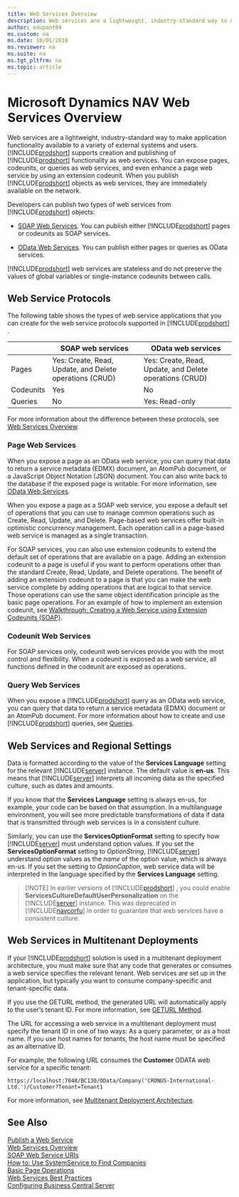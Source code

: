 ```yaml
---
title: Web Services Overview
description: Web services are a lightweight, industry-standard way to make application functionality available to a variety of external systems and users.
author: edupont04
ms.custom: na
ms.date: 10/01/2018
ms.reviewer: na
ms.suite: na
ms.tgt_pltfrm: na
ms.topic: article
---
```

# Microsoft Dynamics NAV Web Services Overview
Web services are a lightweight, industry-standard way to make application functionality available to a variety of external systems and users. [!INCLUDE[prodshort](../developer/includes/prodshort.md)] supports creation and publishing of [!INCLUDE[prodshort](../developer/includes/prodshort.md)] functionality as web services. You can expose pages, codeunits, or queries as web services, and even enhance a page web service by using an extension codeunit. When you publish [!INCLUDE[prodshort](../developer/includes/prodshort.md)] objects as web services, they are immediately available on the network.  

 Developers can publish two types of web services from [!INCLUDE[prodshort](../developer/includes/prodshort.md)] objects:  

-   [SOAP Web Services](SOAP-Web-Services.md). You can publish either [!INCLUDE[prodshort](../developer/includes/prodshort.md)] pages or codeunits as SOAP services.  

-   [OData Web Services](OData-Web-Services.md). You can publish either pages or queries as OData services.  

 [!INCLUDE[prodshort](../developer/includes/prodshort.md)] web services are stateless and do not preserve the values of global variables or single-instance codeunits between calls.  

## Web Service Protocols  
 The following table shows the types of web service applications that you can create for the web service protocols supported in [!INCLUDE[prodshort](../developer/includes/prodshort.md)] .  

||SOAP web services|OData web services|  
|-|-----------------------|------------------------|  
|Pages|Yes: Create, Read, Update, and Delete operations \(CRUD\)|Yes: Create, Read, Update, and Delete operations \(CRUD\)|  
|Codeunits|Yes|No|  
|Queries|No|Yes: Read-only|  

 For more information about the difference between these protocols, see [Web Services Overview](web-services.md).  

### Page Web Services  
 When you expose a page as an OData web service, you can query that data to return a service metadata \(EDMX\) document, an AtomPub document, or a JavaScript Object Notation \(JSON\) document. You can also write back to the database if the exposed page is writable. For more information, see [OData Web Services](OData-Web-Services.md).  

 When you expose a page as a SOAP web service, you expose a default set of operations that you can use to manage common operations such as Create, Read, Update, and Delete. Page-based web services offer built-in optimistic concurrency management. Each operation call in a page-based web service is managed as a single transaction.  

 For SOAP services, you can also use extension codeunits to extend the default set of operations that are available on a page. Adding an extension codeunit to a page is useful if you want to perform operations other than the standard Create, Read, Update, and Delete operations. The benefit of adding an extension codeunit to a page is that you can make the web service complete by adding operations that are logical to that service. Those operations can use the same object identification principle as the basic page operations. For an example of how to implement an extension codeunit, see [Walkthrough: Creating a Web Service using Extension Codeunits \(SOAP\)](Walkthrough--Creating-a-Web-Service-using-Extension-Codeunits--SOAP.md).  

### Codeunit Web Services  
 For SOAP services only, codeunit web services provide you with the most control and flexibility. When a codeunit is exposed as a web service, all functions defined in the codeunit are exposed as operations.  

### Query Web Services  
 When you expose a [!INCLUDE[prodshort](../developer/includes/prodshort.md)] query as an OData web service, you can query that data to return a service metadata \(EDMX\) document or an AtomPub document. For more information about how to create and use [!INCLUDE[prodshort](../developer/includes/prodshort.md)] queries, see [Queries](Queries.md).  

## Web Services and Regional Settings  
 Data is formatted according to the value of the **Services Language** setting for the relevant [!INCLUDE[server](../developer/includes/server.md)] instance. The default value is **en-us**. This means that [!INCLUDE[server](../developer/includes/server.md)] interprets all incoming data as the specified culture, such as dates and amounts.  

 If you know that the **Services Language** setting is always en-us, for example, your code can be based on that assumption. In a multilanguage environment, you will see more predictable transformations of data if data that is transmitted through web services is in a consistent culture.  

 Similarly, you can use the **ServicesOptionFormat** setting to specify how [!INCLUDE[server](../developer/includes/server.md)] must understand option values. If you set the **ServicesOptionFormat** setting to *OptionString*, [!INCLUDE[server](../developer/includes/server.md)] understand option values as the *name* of the option value, which is always en\-us. If you set the setting to *OptionCaption*, web service data will be interpreted in the language specified by the **Services Language** setting.  

>    [!NOTE] 
>    In earlier versions of [!INCLUDE[prodshort](../developer/includes/prodshort.md)] , you could enable **ServicesCultureDefaultUserPersonalization** on the [!INCLUDE[server](../developer/includes/server.md)] instance. This was deprecated in [!INCLUDE[navcorfu](../developer/includes/navcorfu_md.md)] in order to guarantee that web services have a consistent culture.  

## Web Services in Multitenant Deployments  
 If your [!INCLUDE[prodshort](../developer/includes/prodshort.md)] solution is used in a multitenant deployment architecture, you must make sure that any code that generates or consumes a web service specifies the relevant tenant. Web services are set up in the application, but typically you want to consume company-specific and tenant-specific data.  

 If you use the GETURL method, the generated URL will automatically apply to the user’s tenant ID. For more information, see [GETURL Method](../developer/methods/devenv-GETURL-Method.md).  

 The URL for accessing a web service in a multitenant deployment must specify the tenant ID in one of two ways: As a query parameter, or as a host name. If you use host names for tenants, the host name must be specified as an alternative ID.  

 For example, the following URL consumes the **Customer** ODATA web service for a specific tenant:  

```  
https://localhost:7048/BC130/OData/Company('CRONUS-International-Ltd.')/Customer?Tenant=Tenant1  
```  

 For more information, see [Multitenant Deployment Architecture](../deployment/Multitenant-Deployment-Architecture.md).  

## See Also  
 [Publish a Web Service](publish-web-service.md)   
 [Web Services Overview](web-services.md)   
 [SOAP Web Service URIs](SOAP-Web-Service-URIs.md)   
 [How to: Use SystemService to Find Companies](How-to--Use-SystemService-to-Find-Companies.md)   
 [Basic Page Operations](Basic-Page-Operations.md)   
 [Web Services Best Practices](Web-Services-Best-Practices.md)   
 [Configuring Business Central Server](../administration/configure-server-instance.md)
